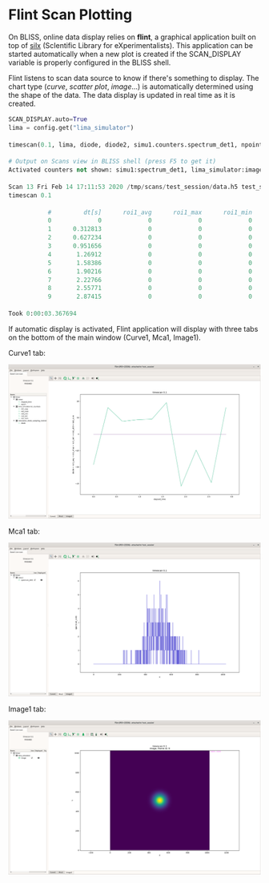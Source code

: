 
# Flint Scan Plotting

On BLISS, online data display relies on **flint**, a graphical application built on top of [silx][1] (ScIentific Library for eXperimentalists).
This application can be started automatically when a new plot is created if the SCAN_DISPLAY variable is properly configured in the BLISS shell.

Flint listens to scan data source to know if there's something to display. The chart type (*curve*, *scatter plot*, *image*...) is automatically determined using the shape of the data. The data display is updated in real time as it is created.

```python
SCAN_DISPLAY.auto=True
lima = config.get("lima_simulator")

timescan(0.1, lima, diode, diode2, simu1.counters.spectrum_det1, npoints=10)

# Output on Scans view in BLISS shell (press F5 to get it)
Activated counters not shown: simu1:spectrum_det1, lima_simulator:image

Scan 13 Fri Feb 14 17:11:53 2020 /tmp/scans/test_session/data.h5 test_session user = vergaral
timescan 0.1

           #         dt[s]      roi1_avg      roi1_max      roi1_min      roi1_std      roi1_sum         diode
           0             0             0             0             0             0             0      -18.5556
           1      0.312813             0             0             0             0             0       16.1111
           2      0.627234             0             0             0             0             0          7.75
           3      0.951656             0             0             0             0             0          8.75
           4       1.26912             0             0             0             0             0       9.11111
           5       1.58386             0             0             0             0             0        19.125
           6       1.90216             0             0             0             0             0      -31.6667
           7       2.22766             0             0             0             0             0         -9.75
           8       2.55771             0             0             0             0             0         -29.5
           9       2.87415             0             0             0             0             0        16.125

Took 0:00:03.367694
```
If automatic display is activated, Flint application will display with three tabs on the bottom of the main window (Curve1, Mca1, Image1).

Curve1 tab:

![Flint screenshot](img/flint_plot_1d_diode1.png)

Mca1 tab:

![Flint screenshot](img/flint_plot_1d_spectrum_det1.png)

Image1 tab:

![Flint screenshot](img/flint_plot_image_lima_simu.png)



[1]: http://silx.org